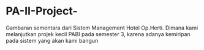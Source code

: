 # PA-II-Project-
Gambaran sementara dari Sistem Management Hotel Op.Herti. Dimana kami melanjutkan projek kecil PABI pada semester 3, karena adanya kemiripan pada sistem yang akan kami bangun
